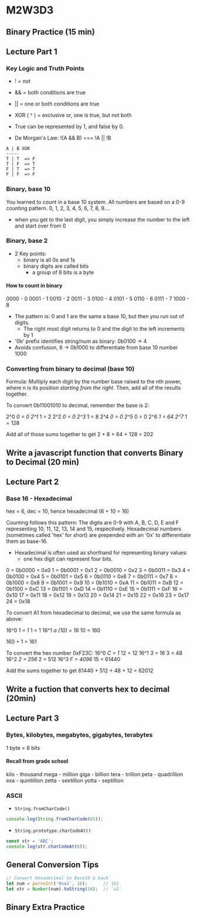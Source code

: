 # M2W3D3

## Binary Practice (15 min)

## Lecture Part 1

### Key Logic and Truth Points

- ! = not
- && = both conditions are true
- || = one or both conditions are true
- XOR ( ^ ) = exclusive or, one is true, but not both

- True can be represented by 1, and false by 0.

- De Morgan's Law:
  !(A && B) === !A || !B

```plaintext
A | B XOR
-----
T | T  => F
T | F  => T
F | T  => T
F | F  => F
```

### Binary, base 10

You learned to count in a base 10 system. All numbers are based on a 0-9
counting pattern.
0, 1, 2, 3, 4, 5, 6, 7, 8, 9....

- when you get to the last digit, you simply increase the number to the left and
 start over from 0

### Binary, base 2

- 2 Key points:          
  - binary is all 0s and 1s
  - binary digits are called bits
    - a group of 8 bits is a byte

#### How to count in binary

0000 - 0
0001 - 1
0010 - 2
0011 - 3
0100 - 4
0101 - 5
0110 - 6
0111 - 7
1000 - 8

- The pattern is: 0 and 1 are the same a base 10, but then you run out of digits.
  - The right most digit returns to 0 and the digit to the left increments by 1
- '0b' prefix identifies string/num as binary:  0b0100 -> 4
- Avoids confusion, 8 -> 0b1000 to differentiate from base 10 number 1000

### Converting from binary to decimal (base 10)

Formula: Multiply each digit by the number base raised to the nth power, where n
is its position _starting from the right_. Then, add all of the results together.

To convert 0b11001010 to decimal, remember the base is 2:

2^0 *0 = 0
2^1* 1 = 2
2^2 *0 = 0
2^3* 1 = 8
2^4 *0 = 0
2^5* 0 = 0
2^6 *1 = 64
2^7* 1 = 128

Add all of those sums together to get 2 + 8 + 64 + 128 = 202

## Write a javascript function that converts Binary to Decimal (20 min)

## Lecture Part 2

### Base 16 - Hexadecimal

hex = 6, dec = 10, hence hexadecimal (6 + 10 = 16)

Counting follows this pattern:
The digits are 0-9 with A, B, C, D, E and F representing 10, 11, 12, 13, 14 and
15, respectively. Hexadecimal numbers (sometimes called 'hex' for short) are
prepended with an '0x' to differentiate them as base-16.

- Hexadecimal is often used as shorthand for representing binary values:
  - one hex digit can represent four bits.

 0 = 0b0000 = 0x0
 1 = 0b0001 = 0x1
 2 = 0b0010 = 0x2
 3 = 0b0011 = 0x3
 4 = 0b0100 = 0x4
 5 = 0b0101 = 0x5
 6 = 0b0110 = 0x6
 7 = 0b0111 = 0x7
 8 = 0b1000 = 0x8
 9 = 0b1001 = 0x9
10 = 0b1010 = 0xA
11 = 0b1011 = 0xB
12 = 0b1100 = 0xC
13 = 0b1101 = 0xD
14 = 0b1110 = 0xE
15 = 0b1111 = 0xF
16 = 0x10
17 = 0x11
18 = 0x12
19 = 0x13
20 = 0x14
21 = 0x15
22 = 0x16
23 = 0x17
24 = 0x18

To convert A1 from hexadecimal to decimal, we use the same formula as above:

16^0 *1 =    1* 1 = 1
16^1 *a (10) =   16*  10 = 160

160 + 1 = 161

To convert the hex number 0xF23C:
16^0 *C =    1* 12 = 12
16^1 *3 =   16*  3 = 48
16^2 *2 =  256*  2 = 512
16^3 *F = 4096* 15 = 61440

Add the sums together to get 61440 + 512 + 48 + 12 = 62012

## Write a fuction that converts hex to decimal (20min)

## Lecture Part 3

### Bytes, kilobytes, megabytes, gigabytes, terabytes

1 byte = 8 bits

#### Recall from grade school

kilo - thousand
mega - million
giga - billion
tera - trillion
peta - quadrillion
exa - quintillion
zetta - sextillion
yotta - septillion

### ASCII

- `String.fromCharCode()`

```javascript
console.log(String.fromCharCode(65));
```

- `String.prototype.charCodeAt()`

```javascript
const str = 'ABC';
console.log(str.charCodeAt(0));
```

## General Conversion Tips

```javascript
// Convert Hexadecimal to Base10 & back`
let num = parseInt('0xa1', 16);      // 161
let str = Number(num).toString(16);  // 'a1'
```

## Binary Extra Practice
